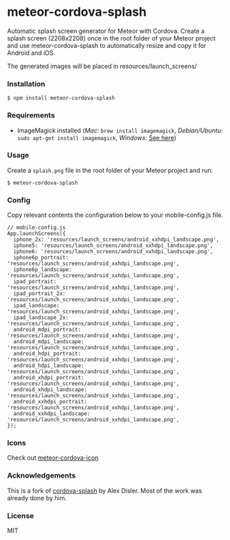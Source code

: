 # meteor-cordova-splash

Automatic splash screen generator for Meteor with Cordova. Create a splash screen (2208x2208) once in the root folder of your Meteor project and use meteor-cordova-splash  to automatically resize and copy it for Android and iOS.

The generated images will be placed in resources/launch_screens/

### Installation

    $ npm install meteor-cordova-splash

### Requirements

- ImageMagick installed (*Mac*: `brew install imagemagick`, *Debian/Ubuntu*: `sudo apt-get install imagemagick`, *Windows*: [See here](http://www.imagemagick.org/script/binary-releases.php#windows))

### Usage

Create a `splash.png` file in the root folder of your Meteor project and run:

    $ meteor-cordova-splash

### Config
Copy relevant contents the configuration below to your mobile-config.js file.

    // mobile-config.js
    App.launchScreens({
      iphone_2x: 'resources/launch_screens/android_xxhdpi_landscape.png',
      iphone5: 'resources/launch_screens/android_xxhdpi_landscape.png',
      iphone6: 'resources/launch_screens/android_xxhdpi_landscape.png',
      iphone6p_portrait: 'resources/launch_screens/android_xxhdpi_landscape.png',
      iphone6p_landscape: 'resources/launch_screens/android_xxhdpi_landscape.png',
      ipad_portrait: 'resources/launch_screens/android_xxhdpi_landscape.png',
      ipad_portrait_2x: 'resources/launch_screens/android_xxhdpi_landscape.png',
      ipad_landscape: 'resources/launch_screens/android_xxhdpi_landscape.png',
      ipad_landscape_2x: 'resources/launch_screens/android_xxhdpi_landscape.png',
      android_mdpi_portrait: 'resources/launch_screens/android_xxhdpi_landscape.png',
      android_mdpi_landscape: 'resources/launch_screens/android_xxhdpi_landscape.png',
      android_hdpi_portrait: 'resources/launch_screens/android_xxhdpi_landscape.png',
      android_hdpi_landscape: 'resources/launch_screens/android_xxhdpi_landscape.png',
      android_xhdpi_portrait: 'resources/launch_screens/android_xxhdpi_landscape.png',
      android_xhdpi_landscape: 'resources/launch_screens/android_xxhdpi_landscape.png',
      android_xxhdpi_portrait: 'resources/launch_screens/android_xxhdpi_landscape.png',
      android_xxhdpi_landscape: 'resources/launch_screens/android_xxhdpi_landscape.png',
    });


### Icons

Check out [meteor-cordova-icon](https://github.com/emilbryggare/meteor-cordova-icon)

### Acknowledgements
This is a fork of [cordova-splash](https://github.com/AlexDisler/cordova-splash) by Alex Disler. Most of the work was already done by him.

### License

MIT
